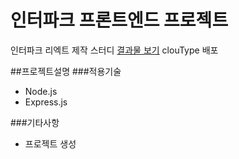 # 인터파크 프론트엔드 프로젝트
인터파크 리엑트 제작 스터디
[결과물 보기](https://)
clouType 배포

##프로젝트설명
###적용기술
- Node.js
- Express.js

###기타사항
- 프로젝트 생성